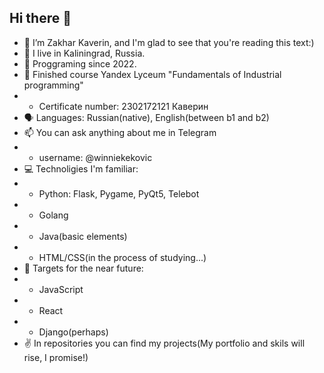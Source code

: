 ## Hi there 👋

- 👋 I’m Zakhar Kaverin, and I'm glad to see that you're reading this text:)
- 🏢 I live in Kaliningrad, Russia. 
- 💬 Proggraming since 2022.
- 🤔 Finished course Yandex Lyceum "Fundamentals of Industrial programming"
- - Certificate number: 2302172121 Каверин
- 🗣️ Languages: Russian(native), English(between b1 and b2)
- 📫 You can ask anything about me in Telegram
- - username: @winniekekovic
- 💻 Technoligies I'm familiar:
- - Python: Flask, Pygame, PyQt5, Telebot
- - Golang
- - Java(basic elements)
- - HTML/CSS(in the process of studying...)
- 📖 Targets for the near future:
- - JavaScript
- - React
- - Django(perhaps)
- ✌ In repositories you can find my projects(My portfolio and skils will rise, I promise!)
